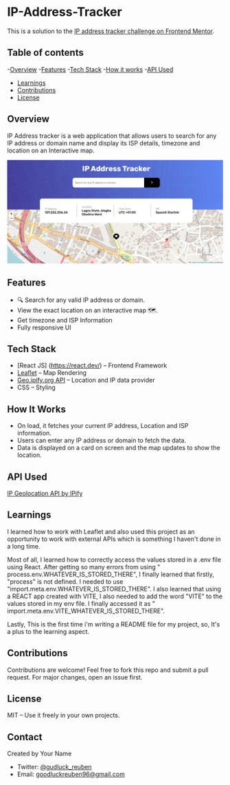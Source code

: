 # IP-Address-Tracker

This is a solution to the [IP address tracker challenge on Frontend Mentor](https://www.frontendmentor.io/challenges/ip-address-tracker-I8-0yYAH0).

## Table of contents

-[Overview](#overview) -[Features](#features) -[Tech Stack](#tech-stack) -[How it works](#how-it-works) -[API Used](#api-used)

- [Learnings](#learnings)
- [Contributions](#contributions)
- [License](#licenses)

## Overview

IP Address tracker is a web application that allows users to search for any IP address or domain name and display its ISP details, timezone and location on an Interactive map.

![App ScreenShot](./public/IP-address-tracker-screen-shot.PNG)

## Features

- 🔍 Search for any valid IP address or domain.
- View the exact location on an interactive map 🗺.
- Get timezone and ISP Information
- Fully responsive UI

## Tech Stack

- [React JS] (https://react.dev/) – Frontend Framework
- [Leaflet](https://leafletjs.com/) – Map Rendering
- [Geo.ipify.org API](https://geo.ipify.org/) – Location and IP data provider
- CSS – Styling

## How It Works

- On load, it fetches your current IP address, Location and ISP information.
- Users can enter any IP address or domain to fetch the data.
- Data is displayed on a card on screen and the map updates to show the location.

## API Used

[IP Geolocation API by IPify](https://geo.ipify.org/)

## Learnings

I learned how to work with Leaflet and also used this project as an opportunity to work with external APIs which is something I haven't done in a long time.

Most of all, I learned how to correctly access the values stored in a .env file using React. After getting so many errors from using " process.env.WHATEVER_IS_STORED_THERE", I finally learned that firstly, "process" is not defined. I needed to use "import.meta.env.WHATEVER_IS_STORED_THERE". I also learned that using a REACT app created with VITE, I also needed to add the word "VITE" to the values stored in my env file. I finally accessed it as " import.meta.env.VITE_WHATEVER_IS_STORED_THERE".

Lastly, This is the first time i'm writing a README file for my project, so, It's a plus to the learning aspect.

## Contributions

Contributions are welcome!
Feel free to fork this repo and submit a pull request. For major changes, open an issue first.

## License

MIT – Use it freely in your own projects.

## Contact

Created by Your Name

- Twitter: [@gudluck_reuben](https://x.com/gudluck_reuben)
- Email: goodluckreuben96@gmail.com
